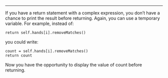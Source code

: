 ----------
If you have a return statement with a complex expression, you don’t have a chance to print the result before returning. Again, you can use a temporary variable. For example, instead of:

    return self.hands[i].removeMatches()

you could write:

    count = self.hands[i].removeMatches()
    return count

Now you have the opportunity to display the value of count before returning.